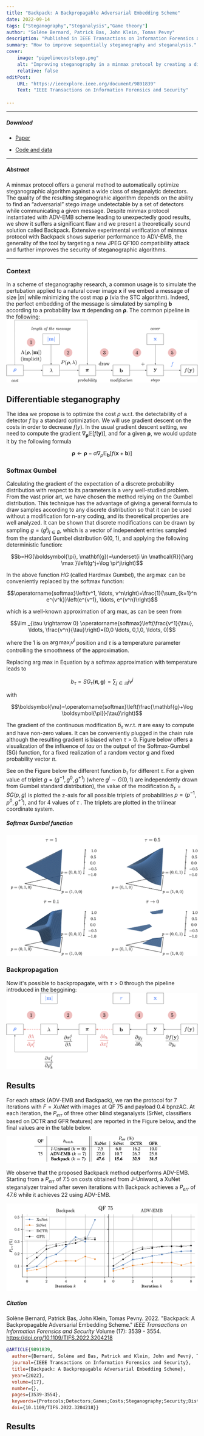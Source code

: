```yaml
---
title: "Backpack: A Backpropagable Adversarial Embedding Scheme" 
date: 2022-09-14
tags: ["Steganography","Steganalysis","Game theory"]
author: "Solène Bernard, Patrick Bas, John Klein, Tomas Pevny"
description: "Published in IEEE Transactions on Information Forensics and Security, 2022." 
summary: "How to improve sequentially steganography and steganalysis." 
cover:
    image: "pipelinecoststego.png"
    alt: "Improving steganography in a minmax protocol by creating a differentiable version of the embedding as an adversarial attack."
    relative: false
editPost:
    URL: "https://ieeexplore.ieee.org/document/9891839"
    Text: "IEEE Transactions on Information Forensics and Security"

---
```


---

##### Download

+ [Paper](paper.pdf)
<!-- + [Online appendix](appendix1.pdf) -->
+ [Code and data](https://gitlab.univ-lille.fr/solene.bernard/backpack)

---

##### Abstract

A minmax protocol offers a general method to automatically optimize steganographic algorithm against a wide class of steganalytic detectors. The quality of the resulting steganograhic algorithm depends on the ability to find an “adversarial” stego image undetectable by a set of detectors while communicating a given message. Despite minmax protocol instantiated with ADV-EMB scheme leading to unexpectedly good results, we show it suffers a significant flaw and we present a theoretically sound solution called Backpack. Extensive experimental verification of minmax protocol with Backpack shows superior performance to ADV-EMB, the generality of the tool by targeting a new JPEG QF100 compatibility attack and further improves the security of steganographic algorithms.

---
### Context

In a scheme of steganography research, a common usage is to simulate the pertubation applied to a natural cover image  $\mathbf{x}$ if we embed a message of size $|m|$ while minimizing the cost map $\mathbf{\rho}$ (via the STC algorithm). Indeed, the perfect embedding of the message is simulated  by sampling $\mathbf{b}$ according to a probability law $\boldsymbol{\pi}$ depending on $\boldsymbol{\rho}$. The common pipeline in the following:
![](pipelinecoststego.png)


## Differentiable steganography

The idea we propose is to optimize the cost $\rho$ w.r.t. the detectability of a detector $f$ by a standard optimization. We will use gradient descent on the costs in order to decrease
$f(y)$. In the usual gradient descent setting, we need to compute the gradient $\nabla_{\boldsymbol{\rho}} \mathbb{E}[f(\mathbf{y})]$, and for a given  $\boldsymbol{\rho}$, we would update it by the following formula
<!-- 
$$\boldsymbol{\rho} \leftarrow \boldsymbol{\rho} - \alpha \nabla_\rho \mathbb{E}_{\mathbf{b} \sim P_{\mathbf{b}}(. | \boldsymbol{\rho}, \lambda)}[f(\mathbf{x}+\mathbf{b})]$$ -->

$$\boldsymbol{\rho} \leftarrow \boldsymbol{\rho} - \alpha \nabla_\rho \mathbb{E}_{\mathbf{b}}[f(\mathbf{x}+\mathbf{b})]$$

### Softmax Gumbel
Calculating the gradient of the expectation of a discrete probability distribution with respect to its parameters is a very well-studied problem. From the vast prior art, we have chosen the method relying on the Gumbel distribution. This technique has the advantage
of giving a general formula to draw samples according to any discrete distribution so that it can be used without a modification for n-ary coding, and its theoretical properties
are well analyzed. It can be shown that discrete modifications can be drawn by sampling $g = (g^j)_{j\in B}$, which is a vector of independent entries sampled from the standard Gumbel distribution G(0, 1), and applying the following deterministic function:

$$b=HG(\boldsymbol{\pi}, \mathbf{g})=\underset{i \in \mathcal{R}}{\arg \max }\left(g^j+\log \pi^j\right)$$

In the above function $HG$ (called Hardmax Gumbel), the $\arg \max$ can be conveniently replaced by the softmax function:

$$\operatorname{softmax}\left(v^1, \ldots, v^n\right)=\frac{1}{\sum_{k=1}^n e^{v^k}}\left(e^{v^1}, \ldots, e^{v^n}\right)$$

which is a well-known approximation of arg max, as can be seen from 

$$\lim _{\tau \rightarrow 0} \operatorname{softmax}\left(\frac{v^1}{\tau}, \ldots, \frac{v^n}{\tau}\right)=(0,0 \ldots, 0,1,0, \ldots, 0)$$

where the $1$ is on $\arg\max_i v^i$ position and $\tau$ is a temperature parameter controlling the smoothness of the approximation.

Replacing arg max in Equation by a softmax approximation with temperature leads to 

<!-- $$\tilde{b}_\tau = SG_\tau(\boldsymbol{\pi}, \mathbf{g})=\sum_{j \in \mathcal{B}} j \nu^j \text { with } \boldsymbol{\nu}=\operatorname{softmax}\left(\frac{\mathbf{g}+\log \boldsymbol{\pi}}{\tau}\right)$$ -->

$$b_\tau = SG_\tau(\boldsymbol{\pi}, \mathbf{g})=\sum_{j \in \mathcal{B}} j \nu^j$$

with 

$$\boldsymbol{\nu}=\operatorname{softmax}\left(\frac{\mathbf{g}+\log \boldsymbol{\pi}}{\tau}\right)$$

The gradient of the continuous modification $\tilde{b}_\tau$ w.r.t. $\pi$ are
easy to compute and have non-zero values. It can be conveniently plugged in the chain rule although the resulting gradient is biased when $\tau > 0$. Figure below offers a visualization of the influence of $tau$ on the output of the Softmax-Gumbel (SG) function, for a fixed realization of a random vector g and fixed probability vector $\pi$.

See on the Figure below the different function $b_{\tau}$ for different $\tau$. For a given value of triplet $g = (g^{−1}, g^{0}, g^{+1})$ (where $g^j ∼ G(0, 1)$ are independently drawn from Gumbel standard distribution), the value of the modification $\tilde{b}_{\tau} = SG(p, g)$ is plotted the z-axis for all possible triplets of probabilities $p = (p^{−1}, p^{0}, g^{+1})$, and for 4 values of $\tau$ . The triplets are plotted in the trilinear coordinate system.

##### Softmax Gumbel function 
![](ternarychanges_softmaxgumbel.png)


### Backpropagation

Now it's possible to backpropagate, with $\tau>0$ through the pipeline introduced in the beggining:
![](pipelineback.png)

## Results

For each attack (ADV-EMB and Backpack), we ran the protocol for 7 iterations with $F = {XuNet}$ with images at QF 75 and payload 0.4 bpnzAC. At each iteration, the $P_{err}$ of three other blind steganalysts (SrNet, classifiers based on DCTR and GFR features) are reported in the Figure below, and the final values are in the table below.

![](table.png)

We observe that the proposed Backpack method outperforms ADV-EMB. Starting from a $P_{err}$ of $7.5%$ on costs obtained from J-Uniward, a XuNet steganalyzer trained after seven iterations with Backpack achieves a $P_{err}$ of $47.6%$ while
it achieves $22%$ using ADV-EMB.

![](pe_protocol_comparison_75.png)



<!-- #### Pseudo code for the proposed procedure

![](pseudocode.png) -->

<!-- ---

## Backpack: BACKPropagable attACK

![](pe_protocol.png)

--- -->

##### Citation

Solène Bernard, Patrick Bas, John Klein, Tomas Pevny. 2022. "Backpack: A Backpropagable Adversarial Embedding Scheme." *IEEE Transactions on Information Forensics and Security* Volume (17): 3539 - 3554. https://doi.org/10.1109/TIFS.2022.3204218

```BibTeX
@ARTICLE{9891839,
  author={Bernard, Solène and Bas, Patrick and Klein, John and Pevný, Tomáš},
  journal={IEEE Transactions on Information Forensics and Security}, 
  title={Backpack: A Backpropagable Adversarial Embedding Scheme}, 
  year={2022},
  volume={17},
  number={},
  pages={3539-3554},
  keywords={Protocols;Detectors;Games;Costs;Steganography;Security;Distortion;Steganography;steganalysis;distortion function;adversarial attacks},
  doi={10.1109/TIFS.2022.3204218}}
```

## Results


<!-- 
---

##### Related material

+ [Presentation slides](presentation1.pdf)
+ [Dissertation title](https://escholarship.org/uc/item/7jr3m96r) – PhD dissertation on which this paper is based.
+ [Column title](https://cep.lse.ac.uk/pubs/download/cp365.pdf) – Nontechnical column describing the paper. -->

